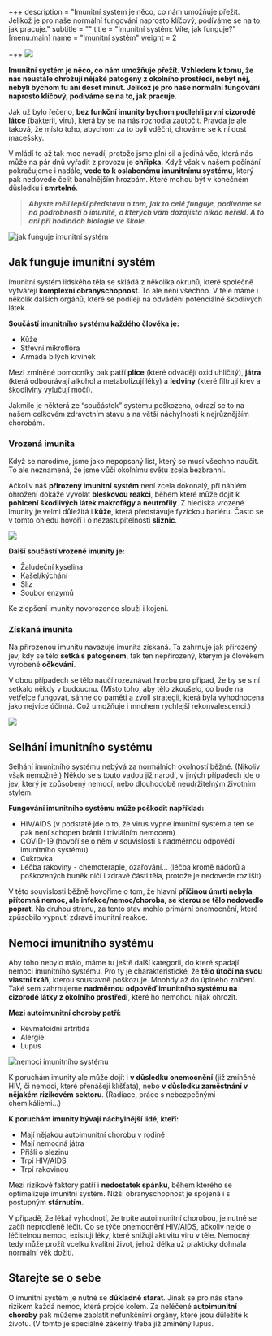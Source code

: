 +++
description = "Imunitní systém je něco, co nám umožňuje přežít. Jelikož je pro naše normální fungování naprosto klíčový, podíváme se na to, jak pracuje."
subtitle = ""
title = "Imunitní systém: Víte, jak funguje?"
[menu.main]
name = "Imunitní systém"
weight = 2

+++
![](/images/imunitni-system.jpg)

**Imunitní systém je něco, co nám umožňuje přežít. Vzhledem k tomu, že nás neustále ohrožují nějaké patogeny z okolního prostředí, nebýt něj, nebyli bychom tu ani deset minut. Jelikož je pro naše normální fungování naprosto klíčový, podíváme se na to, jak pracuje.**

Jak už bylo řečeno, **bez funkční imunity bychom podlehli první cizorodé látce** (bakterii, viru), která by se na nás rozhodla zaútočit. Pravda je ale taková, že místo toho, abychom za to byli vděční, chováme se k ní dost macešsky.

V mládí to až tak moc nevadí, protože jsme plní sil a jediná věc, která nás může na pár dnů vyřadit z provozu je **chřipka**. Když však v našem počínání pokračujeme i nadále, **vede to k oslabenému imunitnímu systému**, který pak nedovede čelit banálnějším hrozbám. Které mohou být v konečném důsledku i **smrtelné**.

> **_Abyste měli lepší představu o tom, jak to celé funguje, podíváme se na podrobnosti o imunitě, o kterých vám dozajista nikdo neřekl. A to ani při hodinách biologie ve škole._**

![jak funguje imunitní systém](/images/jak-funguje-imunitni-system.jpg)

## Jak funguje imunitní systém

Imunitní systém lidského těla se skládá z několika okruhů, které společně vytvářejí **komplexní obranyschopnost**. To ale není všechno. V těle máme i několik dalších orgánů, které se podílejí na odvádění potenciálně škodlivých látek.

**Součástí imunitního systému každého člověka je:**

* Kůže
* Střevní mikroflóra
* Armáda bílých krvinek

Mezi zmíněné pomocníky pak patří **plíce** (které odvádějí oxid uhličitý), **játra** (která odbourávají alkohol a metabolizují léky) a **ledviny** (které filtrují krev a škodliviny vylučují močí).

Jakmile je některá ze “součástek” systému poškozena, odrazí se to na našem celkovém zdravotním stavu a na větší náchylnosti k nejrůznějším chorobám.

### Vrozená imunita

Když se narodíme, jsme jako nepopsaný list, který se musí všechno naučit. To ale neznamená, že jsme vůči okolnímu světu zcela bezbranní.

Ačkoliv náš **přirozený imunitní systém** není zcela dokonalý, při náhlém ohrožení dokáže vyvolat **bleskovou reakci**, během které může dojít k **pohlcení škodlivých látek makrofágy a neutrofily**. Z hlediska vrozené imunity je velmi důležitá i **kůže**, která představuje fyzickou bariéru. Často se v tomto ohledu hovoří i o nezastupitelnosti **sliznic**.

![](/images/vrozena-imunita.jpg)

**Další součástí vrozené imunity je:**

* Žaludeční kyselina
* Kašel/kýchání
* Sliz
* Soubor enzymů

Ke zlepšení imunity novorozence slouží i kojení.

### Získaná imunita

Na přirozenou imunitu navazuje imunita získaná. Ta zahrnuje jak přirozený jev, kdy se tělo **setká s patogenem**, tak ten nepřirozený, kterým je člověkem vyrobené **očkování**.

V obou případech se tělo naučí rozeznávat hrozbu pro případ, že by se s ní setkalo někdy v budoucnu. (Místo toho, aby tělo zkoušelo, co bude na vetřelce fungovat, sáhne do paměti a zvolí strategii, která byla vyhodnocena jako nejvíce účinná. Což umožňuje i mnohem rychlejší rekonvalescenci.)

![](/images/ziskana-imunita.jpg)

## Selhání imunitního systému

Selhání imunitního systému nebývá za normálních okolností běžné. (Nikoliv však nemožné.) Někdo se s touto vadou již narodí, v jiných případech jde o jev, který je způsobený nemocí, nebo dlouhodobě neudržitelným životním stylem.

**Fungování imunitního systému může poškodit například:**

* HIV/AIDS (v podstatě jde o to, že virus vypne imunitní systém a ten se pak není schopen bránit i triviálním nemocem)
* COVID-19 (hovoří se o něm v souvislosti s nadměrnou odpovědí imunitního systému)
* Cukrovka
* Léčba rakoviny - chemoterapie, ozařování… (léčba kromě nádorů a poškozených buněk ničí i zdravé části těla, protože je nedovede rozlišit)

V této souvislosti běžně hovoříme o tom, že hlavní **příčinou úmrtí nebyla přítomná nemoc, ale infekce/nemoc/choroba, se kterou se tělo nedovedlo poprat**. Na druhou stranu, za tento stav mohlo primární onemocnění, které způsobilo vypnutí zdravé imunitní reakce.

## Nemoci imunitního systému

Aby toho nebylo málo, máme tu ještě další kategorii, do které spadají nemoci imunitního systému. Pro ty je charakteristické, že **tělo útočí na svou vlastní tkáň**, kterou soustavně poškozuje. Mnohdy až do úplného zničení. Také sem zahrnujeme **nadměrnou odpověď imunitního systému na cizorodé látky z okolního prostředí**, které ho nemohou nijak ohrozit.

**Mezi autoimunitní choroby patří:**

* Revmatoidní artritida
* Alergie
* Lupus

![nemoci imunitního systému](/images/nemoci-imunitniho-systemu.jpg)

K poruchám imunity ale může dojít i **v důsledku onemocnění** (již zmíněné HIV, či nemoci, které přenášejí klíšťata), nebo **v důsledku zaměstnání v nějakém rizikovém sektoru**. (Radiace, práce s nebezpečnými chemikáliemi…)

**K poruchám imunity bývají náchylnější lidé, kteří:**

* Mají nějakou autoimunitní chorobu v rodině
* Mají nemocná játra
* Přišli o slezinu
* Trpí HIV/AIDS
* Trpí rakovinou

Mezi rizikové faktory patří i **nedostatek spánku**, během kterého se optimalizuje imunitní systém. Nižší obranyschopnost je spojená i s postupným **stárnutím**.

V případě, že lékař vyhodnotí, že trpíte autoimunitní chorobou, je nutné se začít neprodleně léčit. Co se týče onemocnění HIV/AIDS, ačkoliv nejde o léčitelnou nemoc, existují léky, které snižují aktivitu viru v těle. Nemocný tedy může prožít vcelku kvalitní život, jehož délka už prakticky dohnala normální věk dožití.

## Starejte se o sebe

O imunitní systém je nutné se **důkladně starat**. Jinak se pro nás stane rizikem každá nemoc, která projde kolem. Za neléčené **autoimunitní choroby** pak můžeme zaplatit nefunkčními orgány, které jsou důležité k životu. (V tomto je speciálně zákeřný třeba již zmíněný lupus.